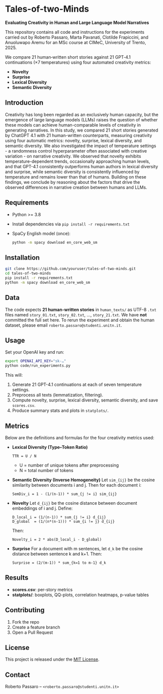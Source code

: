 # Tales-of-two-Minds

**Evaluating Creativity in Human and Large Language Model Narratives**

This repository contains all code and instructions for the experiments carried out by Roberto Passaro, Marta Pavanati, Clotilde Frapiccini, and Anuoluwapo Aremu for an MSc course at CIMeC, University of Trento, 2025.

We compare 21 human‑written short stories against 21 GPT‑4.1 continuations (×7 temperatures) using four automated creativity metrics:

* **Novelty**
* **Surprise**
* **Lexical Diversity**
* **Semantic Diversity**

## Introduction

Creativity has long been regarded as an exclusively human capacity, but the emergence of large language models (LLMs) raises the question of whether these models can achieve human-comparable levels of creativity in generating narratives.  In this study, we compared 21 short stories generated by ChatGPT 4.1 with 21 human-written counterparts, measuring creativity using four automatic metrics: novelty, surprise, lexical diversity, and semantic diversity. We also investigated the impact of temperature settings - a randomness control hyperparameter often associated with creative variation - on narrative creativity. We observed that novelty exhibits temperature-dependent trends, occasionally approaching human levels, and that GPT-4.1 consistently outperforms human authors in lexical diversity and surprise, while semantic diversity is consistently influenced by temperature and remains lower than that of humans. Building on these findings, we conclude by reasoning about the factors that drive the observed differences in narrative creation between humans and LLMs.

## Requirements

* Python >= 3.8
* Install dependencies via `pip install -r requirements.txt`
* SpaCy English model (once):

  ```bash
  python -m spacy download en_core_web_sm
  ```

## Installation

```bash
git clone https://github.com/youruser/tales-of-two-minds.git
cd tales-of-two-minds
pip install -r requirements.txt
python -m spacy download en_core_web_sm
```

## Data

The code expects **21 human-written stories** in `human_texts/` as UTF-8 `.txt` files named `story_01.txt`, `story_02.txt`, …, `story_21.txt`. We have **not** committed the full set here. To rerun the experiment and obtain the human dataset, please email `roberto.passaro@studenti.unitn.it`.

## Usage

Set your OpenAI key and run:

```bash
export OPENAI_API_KEY="sk-…"
python code/run_experiments.py
```

This will:

1. Generate 21 GPT-4.1 continuations at each of seven temperature settings.
2. Preprocess all texts (lemmatization, filtering).
3. Compute novelty, surprise, lexical diversity, semantic diversity, and save `scores.csv`.
4. Produce summary stats and plots in `statplots/`.

## Metrics

Below are the definitions and formulas for the four creativity metrics used:

* **Lexical Diversity (Type–Token Ratio)**

  ```text
  TTR = U / N
  ```

  * U = number of unique tokens after preprocessing
  * N = total number of tokens

* **Semantic Diversity (Inverse Homogeneity)**
  Let `sim_{ij}` be the cosine similarity between documents i and j. Then for each document i:

  ```text
  SemDiv_i = 1 - (1/(n-1)) * sum_{j != i} sim_{ij}
  ```

* **Novelty**
  Let `d_{ij}` be the cosine distance between document embeddings of i and j. Define:

  ```text
  D_local_i = (1/(n-1)) * sum_{j != i} d_{ij}
  D_global  = (1/(n*(n-1))) * sum_{i != j} d_{ij}
  ```

  Then:

  ```text
  Novelty_i = 2 * abs(D_local_i - D_global)
  ```

* **Surprise**
  For a document with m sentences, let `d_k` be the cosine distance between sentence k and k+1. Then:

  ```text
  Surprise = (2/(m-1)) * sum_{k=1 to m-1} d_k
  ```

## Results

* **scores.csv**: per-story metrics
* **statplots/**: boxplots, QQ-plots, correlation heatmaps, p-value tables

## Contributing

1. Fork the repo
2. Create a feature branch
3. Open a Pull Request

## License

This project is released under the [MIT License](LICENSE.md).

## Contact

Roberto Passaro – `<roberto.passaro@studenti.unitn.it>`



